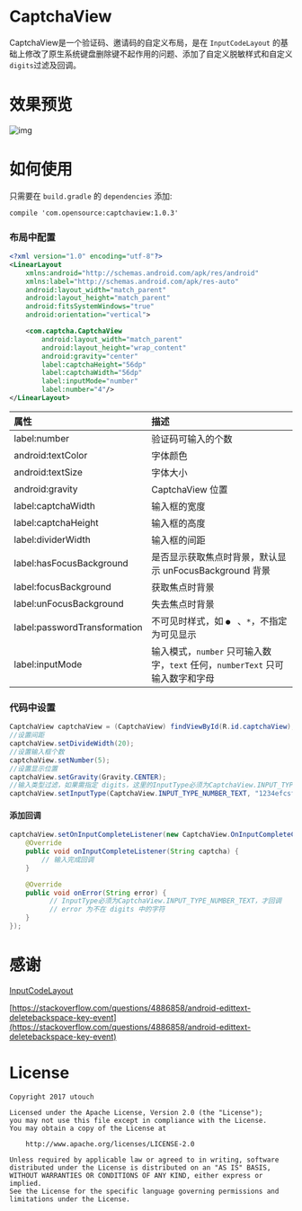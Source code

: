 CaptchaView
==========  
CaptchaView是一个验证码、邀请码的自定义布局，是在 `InputCodeLayout` 的基础上修改了原生系统键盘删除键不起作用的问题、添加了自定义脱敏样式和自定义`digits`过滤及回调。


效果预览
==========  
![img](http://)  

如何使用
==========  
只需要在 `build.gradle`  的 `dependencies` 添加:

```
compile 'com.opensource:captchaview:1.0.3'
```

### 布局中配置
```xml
<?xml version="1.0" encoding="utf-8"?>
<LinearLayout
    xmlns:android="http://schemas.android.com/apk/res/android"
    xmlns:label="http://schemas.android.com/apk/res-auto"
    android:layout_width="match_parent"
    android:layout_height="match_parent"
    android:fitsSystemWindows="true"
    android:orientation="vertical">

    <com.captcha.CaptchaView
        android:layout_width="match_parent"
        android:layout_height="wrap_content"
        android:gravity="center"
        label:captchaHeight="56dp"
        label:captchaWidth="56dp"
        label:inputMode="number"
        label:number="4"/>
</LinearLayout>
```


属性  | 描述
:------------- | :------------- 
label:number | 验证码可输入的个数
android:textColor | 字体颜色
android:textSize | 字体大小
android:gravity   | CaptchaView 位置
label:captchaWidth | 输入框的宽度
label:captchaHeight| 输入框的高度
label:dividerWidth| 输入框的间距
label:hasFocusBackground| 是否显示获取焦点时背景，默认显示 unFocusBackground 背景
label:focusBackground| 获取焦点时背景
label:unFocusBackground| 失去焦点时背景
label:passwordTransformation| 不可见时样式，如 `● ` 、`*`，不指定为可见显示
label:inputMode| 输入模式，`number` 只可输入数字，`text` 任何，`numberText` 只可输入数字和字母


### 代码中设置

```java
CaptchaView captchaView = (CaptchaView) findViewById(R.id.captchaView);
//设置间距
captchaView.setDivideWidth(20);
//设置输入框个数
captchaView.setNumber(5);
//设置显示位置
captchaView.setGravity(Gravity.CENTER);
//输入类型过滤，如果需指定 digits，这里的InputType必须为CaptchaView.INPUT_TYPE_NUMBER_TEXT才起作用
captchaView.setInputType(CaptchaView.INPUT_TYPE_NUMBER_TEXT, "1234efcsf*");
```

#### 添加回调
```java
captchaView.setOnInputCompleteListener(new CaptchaView.OnInputCompleteCallback() {
    @Override
    public void onInputCompleteListener(String captcha) {
        // 输入完成回调
    }

    @Override
    public void onError(String error) {
    	  // InputType必须为CaptchaView.INPUT_TYPE_NUMBER_TEXT，才回调
    	  // error 为不在 digits 中的字符
    }
});
```
感谢
==========  
[InputCodeLayout](https://github.com/Airsaid/InputCodeLayout) 

[https://stackoverflow.com/questions/4886858/android-edittext-deletebackspace-key-event](https://stackoverflow.com/questions/4886858/android-edittext-deletebackspace-key-event)

License
==========
```
Copyright 2017 utouch

Licensed under the Apache License, Version 2.0 (the "License");
you may not use this file except in compliance with the License.
You may obtain a copy of the License at

    http://www.apache.org/licenses/LICENSE-2.0

Unless required by applicable law or agreed to in writing, software
distributed under the License is distributed on an "AS IS" BASIS,
WITHOUT WARRANTIES OR CONDITIONS OF ANY KIND, either express or implied.
See the License for the specific language governing permissions and
limitations under the License.
```
